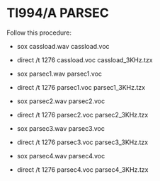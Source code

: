# TI994/A PARSEC

Follow this procedure:

* sox cassload.wav cassload.voc
* direct /t 1276 cassload.voc cassload_3KHz.tzx

* sox parsec1.wav parsec1.voc
* direct /t 1276 parsec1.voc parsec1_3KHz.tzx

* sox parsec2.wav parsec2.voc
* direct /t 1276 parsec2.voc parsec2_3KHz.tzx

* sox parsec3.wav parsec3.voc
* direct /t 1276 parsec3.voc parsec3_3KHz.tzx

* sox parsec4.wav parsec4.voc
* direct /t 1276 parsec4.voc parsec4_3KHz.tzx
